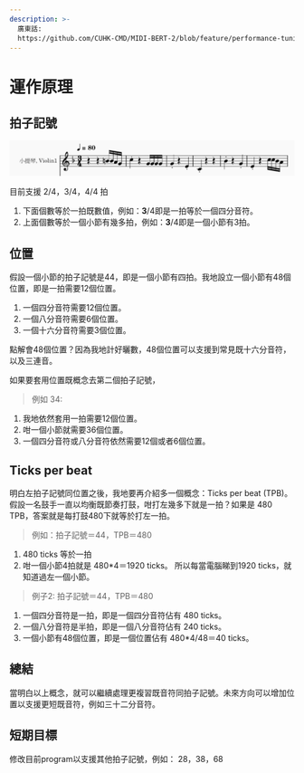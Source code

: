 ```yaml
---
description: >-
  廣東話:
  https://github.com/CUHK-CMD/MIDI-BERT-2/blob/feature/performance-tuning/tutorial/cantonese/doc-ticks-per-beat.ipynb
---
```


# 運作原理

## 拍子記號 <a href="#e6-8b-8d-e5-ad-90-e8-a8-98-e8-99-9f" id="e6-8b-8d-e5-ad-90-e8-a8-98-e8-99-9f"></a>

![目前支援 2/4，3/4，4/4 拍](../.gitbook/assets/image.png)

目前支援 2/4，3/4，4/4 拍

1. 下面個數等於一拍既數值，例如：**3**/4即是一拍等於一個四分音符。
2. 上面個數等於一個小節有幾多拍，例如：**3**/4即是一個小節有3拍。

## 位置

假設一個小節的拍子記號是44，即是一個小節有四拍。我地設立一個小節有48個位置，即是一拍需要12個位置。

1. 一個四分音符需要12個位置。
2. 一個八分音符需要6個位置。
3. 一個十六分音符需要3個位置。

點解會48個位置？因為我地計好曬數，48個位置可以支援到常見既十六分音符，以及三連音。

如果要套用位置既概念去第二個拍子記號，
> 例如 34:

1. 我地依然套用一拍需要12個位置。
2. 咁一個小節就需要36個位置。
3. 一個四分音符或八分音符依然需要12個或者6個位置。

## Ticks per beat
明白左拍子記號同位置之後，我地要再介紹多一個概念：Ticks per beat (TPB)。假設一名鼓手一直以均衡既節奏打鼓，咁打左幾多下就是一拍？如果是 480 TPB，答案就是每打鼓480下就等於打左一拍。

> 例如：拍子記號＝44，TPB＝480

1. 480 ticks 等於一拍
2. 咁一個小節4拍就是 480*4＝1920 ticks。
所以每當電腦睇到1920 ticks，就知道過左一個小節。

> 例子2: 拍子記號＝44，TPB＝480

1. 一個四分音符是一拍，即是一個四分音符佔有 480 ticks。
2. 一個八分音符是半拍，即是一個八分音符佔有 240 ticks。
3. 一個小節有48個位置，即是一個位置佔有 480*4/48＝40 ticks。

## 總結
當明白以上概念，就可以繼續處理更複習既音符同拍子記號。未來方向可以增加位置以支援更短既音符，例如三十二分音符。

## 短期目標
修改目前program以支援其他拍子記號，例如： 28，38，68